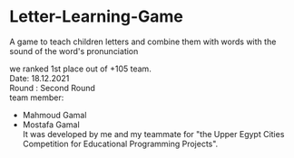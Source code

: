 # Letter-Learning-Game
A game to teach children letters and combine them with words with the sound of the word's pronunciation
                                                     
we ranked 1st place out of +105 team.                                                           
  Date: 18.12.2021                      
  Round : Second Round                                                            
 team member: 
- Mahmoud Gamal                                                            
 - Mostafa Gamal                                                      
  It was developed by me and my teammate for "the Upper Egypt Cities Competition for Educational Programming Projects".
